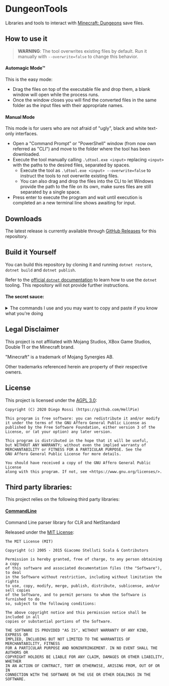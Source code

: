 ﻿# DungeonTools

Libraries and tools to interact with [Minecraft: Dungeons](https://www.minecraft.net/en-us/about-dungeons/) save files.

## How to use it

> **WARNING**: The tool overwrites existing files by default. Run it manually with `--overwrite=false` to change this behavior.

#### Automagic Mode™

This is the easy mode:
- Drag the files on top of the executable file and drop them, a blank window will open while the process runs.
- Once the window closes you will find the converted files in the same folder as the input files with their appropriate names.

#### Manual Mode

This mode is for users who are not afraid of "ugly", black and white text-only interfaces.
- Open a "Command Prompt" or "PowerShell" window (from now own referred as "CLI") and move to the folder where the tool has been downloaded.
- Execute the tool manually calling `.\dtool.exe <input>` replacing `<input>` with the paths to the desired files, separated by spaces.
    - Execute the tool as `.\dtool.exe <input> --overwrite=false` to instruct the tools to not overwrite existing files.
    - You can also drag and drop the files into the CLI to let Windows provide the path to the file on its own, make sures files are still separated by a single space.
- Press enter to execute the program and wait until execution is completed an a new terminal line shows awaiting for input.
 
## Downloads

The latest release is currently available through [GitHub Releases](https://github.com/HellPie/DungeonTools/releases) for this repository.

## Build it Yourself

You can build this repository by cloning it and running `dotnet restore`, `dotnet build` and `dotnet publish`.

Refer to the [official `dotnet` documentation](https://docs.microsoft.com/en-us/dotnet/core/tools/) to learn how to use the `dotnet` tooling. This repository will not provide further instructions.

#### The secret sauce:
<details>
<summary>The commands I use and you may want to copy and paste if you know what you're doing</summary>
---

To compile the CLI tool I simply run:
> `dotnet publish .\src\DungeonTools.Cli\DungeonTools.Cli.csproj --configuration Release --output .\out\`

To compile the server the process relies on the provided [`Dockerfile`](./Dockerfile) and some `docker-compose` configuration to put it behind a reverse proxy with HTTPS support.

To have a working server you'll need the keys. The server currently serves the encryption keys through the [`api/encryption/keys` endpoint](https://dungeons.tools/api/encryption/keys).
You will notice it always answers with a `HTTP Status Code 451: Unavailable for Legal Reasons`. That happens because the AES Key and IV are Mojang's private property and nobody is legally allowed to share them.
</details>

## Legal Disclaimer

This project is not affiliated with Mojang Studios, XBox Game Studios, Double 11 or the Minecraft brand.

"Minecraft" is a trademark of Mojang Synergies AB.

Other trademarks referenced herein are property of their respective owners.

## License

This project is licensed under the [AGPL 3.0](LICENSE):

```
Copyright (C) 2020 Diego Rossi (https://github.com/HellPie)

This program is free software: you can redistribute it and/or modify
it under the terms of the GNU Affero General Public License as
published by the Free Software Foundation, either version 3 of the
License, or (at your option) any later version.

This program is distributed in the hope that it will be useful,
but WITHOUT ANY WARRANTY; without even the implied warranty of
MERCHANTABILITY or FITNESS FOR A PARTICULAR PURPOSE. See the
GNU Affero General Public License for more details.

You should have received a copy of the GNU Affero General Public License
along with this program. If not, see <https://www.gnu.org/licenses/>.
```

## Third party libraries:

This project relies on the following third party libraries:

#### [CommandLine](https://github.com/commandlineparser/commandline)
Command Line parser library for CLR and NetStandard

Released under the [MIT License](https://github.com/commandlineparser/commandline/blob/master/License.md):
```
The MIT License (MIT)

Copyright (c) 2005 - 2015 Giacomo Stelluti Scala & Contributors

Permission is hereby granted, free of charge, to any person obtaining a copy
of this software and associated documentation files (the "Software"), to deal
in the Software without restriction, including without limitation the rights
to use, copy, modify, merge, publish, distribute, sublicense, and/or sell copies
of the Software, and to permit persons to whom the Software is furnished to do
so, subject to the following conditions:

The above copyright notice and this permission notice shall be included in all
copies or substantial portions of the Software.

THE SOFTWARE IS PROVIDED "AS IS", WITHOUT WARRANTY OF ANY KIND, EXPRESS OR
IMPLIED, INCLUDING BUT NOT LIMITED TO THE WARRANTIES OF MERCHANTABILITY, FITNESS
FOR A PARTICULAR PURPOSE AND NONINFRINGEMENT. IN NO EVENT SHALL THE AUTHORS OR
COPYRIGHT HOLDERS BE LIABLE FOR ANY CLAIM, DAMAGES OR OTHER LIABILITY, WHETHER
IN AN ACTION OF CONTRACT, TORT OR OTHERWISE, ARISING FROM, OUT OF OR IN
CONNECTION WITH THE SOFTWARE OR THE USE OR OTHER DEALINGS IN THE SOFTWARE.
```
